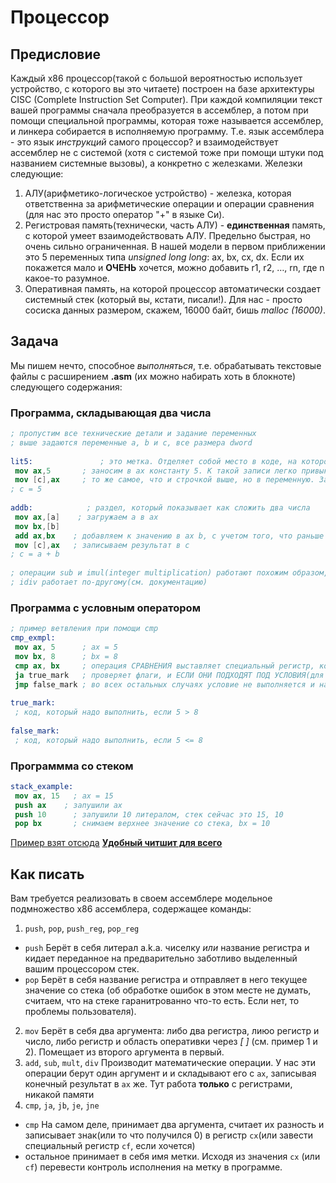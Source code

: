 # Процессор

## Предисловие

Каждый x86 процессор(такой с большой вероятностью использует устройство, с которого вы это читаете) построен на базе архитектуры CISC (Complete Instruction Set Computer). При каждой компиляции текст вашей программы сначала преобразуется в ассемблер, а потом при помощи специальной программы, которая тоже называется ассемблер, и линкера собирается в исполняемую программу. Т.е. язык ассемблера - это язык *инструкций* самого процессор? и взаимодействует ассемблер не с системой (хотя с системой тоже при помощи штуки под названием системные вызовы), а конкретно с железками. Железки следующие:

1) АЛУ(арифметико-логическое устройство) - железка, которая ответственна за арифметические операции и операции сравнения (для нас это просто оператор "+" в языке Си).
2) Регистровая память(технически, часть АЛУ) - **единственная** память, с которой умеет взаимодействовать АЛУ. Предельно быстрая, но очень сильно ограниченная. В нашей модели в первом приближении  это 5 переменных типа *unsigned long long*: ax, bx, cx, dx. Если их покажется мало и **ОЧЕНЬ** хочется, можно добавить r1, r2, $\dots$, rn, где n какое-то разумное.
3) Оперативная память, на которой процессор автоматически создает системный стек (который вы, кстати, писали!). Для нас - просто сосиска данных размером, скажем, 16000 байт, бишь *malloc (16000)*.

## Задача

Мы пишем нечто, способное *выполняться*, т.е. обрабатывать текстовые файлы с расширением **.asm** (их можно набирать хоть в блокноте) следующего содержания:

### Программа, складывающая два числа

```nasm
; пропустим все технические детали и задание переменных
; выше задаются переменные a, b и c, все размера dword
 
lit5:               ; это метка. Отделяет собой место в коде, на которое можно перепрыгнуть(при помощи оператора jmp)
 mov ax,5       ; заносим в ax константу 5. К такой записи легко привыкнуть, если рассматривать ее как ax = 5
 mov [c],ax     ; то же самое, что и строчкой выше, но в переменную. Заметим, что устройство управления НЕ МОЖЕТ записать литерал 5 сразу в память, только через регистр. Тут так заведено.
; c = 5
 
addb:            ; раздел, который показывает как сложить два числа 
 mov ax,[a]    ; загружаем a в ax
 mov bx,[b]
 add ax,bx    ; добавляем к значению в ax b, с учетом того, что раньше там была записана a, теперь там a + b, аналогично УУ, АЛУ не может работать с двумя аргументами в памяти, лучше если оба будут в регистрах, или если хотя бы один
 mov [c],ax   ; записываем результат в c
; c = a + b
 
; операции sub и imul(integer multiplication) работают похожим образом, 
; idiv работает по-другому(см. документацию)
```

### Программа с условным оператором

```nasm
; пример ветвления при помощи cmp
cmp_exmpl:
 mov ax, 5      ; ax = 5
 mov bx, 8      ; bx = 8
 cmp ax, bx     ; операция СРАВНЕНИЯ выставляет специальный регистр, который указывает больше или меньше первый аргумент второго
 ja true_mark   ; проверяет флаги, и ЕСЛИ ОНИ ПОДХОДЯТ ПОД УСЛОВИЯ(для ja это то что первый аргумент больше второго) 
 jmp false_mark ; во всех остальных случаях условие не выполняется и надо перейти по false
  
true_mark:
 ; код, который надо выполнить, если 5 > 8
  
false_mark:
 ; код, который надо выполнить, если 5 <= 8
```

### Программма со стеком

```nasm
stack_example: 
 mov ax, 15   ; ax = 15
 push ax    ; запушили ax
 push 10      ; запушили 10 литералом, стек сейчас это 15, 10
 pop bx       ; снимаем верхнее значение со стека, bx = 10
```

[Пример взят отсюда](https://www.csee.umbc.edu/portal/help/nasm/sample.shtml)
[**Удобный читшит для всего**](https://www.cs.uaf.edu/2005/fall/cs301/support/x86/nasm.html)

## Как писать

Вам требуется реализовать в своем ассемблере модельное подмножество x86 ассемблера, содержащее команды:

1) `push`, `pop`, `push_reg`, `pop_reg`

- `push`
    Берёт в себя литерал a.k.a. чиселку *или* название регистра и кидает переданное на предварительно заботливо выделенный вашим процессором стек.
- `pop`
    Берёт в себя название регистра и отправляет в него текущее значение со стека (об обработке ошибок в этом месте не думать, считаем, что на стеке гаранитрованно что-то есть. Если нет, то проблемы пользователя).

2) `mov`
 Берёт в себя два аргумента: либо два регистра, лиюо регистр и число, либо регистр и область оперативки через *[* *]* (см. пример 1 и 2). Помещает из второго аргумента в первый.
3) `add`, `sub`, `mult`, `div`
 Производит математические операции. У нас эти операции берут один аргумент и и складывают его с `ax`, записывая конечный результат в `ax` же. Тут работа **только** с регистрами, никакой памяти
4) `cmp`, `ja`, `jb`, `je`, `jne`

- `cmp`
  На самом деле, принимает два аргумента, считает их разность и записывает знак(или то что получился 0) в регистр `cx`(или завести специальный регистр `cf`, если хочется)
- остальное принимает в себя имя метки. Исходя из значения `cx` (или `cf`) перевести контроль исполнения на метку в программе.
